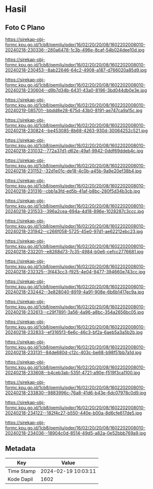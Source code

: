 # Hasil

## Foto C Plano

https://sirekap-obj-formc.kpu.go.id/1cb8/pemilu/pdpr/16/02/20/20/08/1602202008010-20240218-230336--280a6478-1c3b-496e-8caf-54b024dee10d.jpg

https://sirekap-obj-formc.kpu.go.id/1cb8/pemilu/pdpr/16/02/20/20/08/1602202008010-20240218-230453--8ab22646-64c2-4908-a187-d766020a85d9.jpg

https://sirekap-obj-formc.kpu.go.id/1cb8/pemilu/pdpr/16/02/20/20/08/1602202008010-20240218-230604--d9b7d34b-6431-43a0-8196-3bd044db0e3e.jpg

https://sirekap-obj-formc.kpu.go.id/1cb8/pemilu/pdpr/16/02/20/20/08/1602202008010-20240219-085701--bbdd8e28-675d-43b0-8191-ae747ca9a15c.jpg

https://sirekap-obj-formc.kpu.go.id/1cb8/pemilu/pdpr/16/02/20/20/08/1602202008010-20240218-230824--be453085-8b68-4263-930d-30064252c521.jpg

https://sirekap-obj-formc.kpu.go.id/1cb8/pemilu/pdpr/16/02/20/20/08/1602202008010-20240218-231032--772a37d1-d62e-49af-9942-0ddf69ddeb4c.jpg

https://sirekap-obj-formc.kpu.go.id/1cb8/pemilu/pdpr/16/02/20/20/08/1602202008010-20240218-231152--32d1e01c-de18-4c0b-a45b-9a9e20ef38b4.jpg

https://sirekap-obj-formc.kpu.go.id/1cb8/pemilu/pdpr/16/02/20/20/08/1602202008010-20240218-231316--cbb1a3fd-ed5b-41af-b8bc-280f5d34b3cb.jpg

https://sirekap-obj-formc.kpu.go.id/1cb8/pemilu/pdpr/16/02/20/20/08/1602202008010-20240218-231533--396a2cea-694a-4d18-896e-1028287c3ccc.jpg

https://sirekap-obj-formc.kpu.go.id/1cb8/pemilu/pdpr/16/02/20/20/08/1602202008010-20240218-231942--c266f058-5725-45e0-97d1-ae62212ebc23.jpg

https://sirekap-obj-formc.kpu.go.id/1cb8/pemilu/pdpr/16/02/20/20/08/1602202008010-20240218-232201--e8268d73-7c35-4984-b0e6-cefcc2776681.jpg

https://sirekap-obj-formc.kpu.go.id/1cb8/pemilu/pdpr/16/02/20/20/08/1602202008010-20240218-232325--3f443cc3-f925-4e04-9477-394660e743cc.jpg

https://sirekap-obj-formc.kpu.go.id/1cb8/pemilu/pdpr/16/02/20/20/08/1602202008010-20240218-232442--3e828040-8919-4a91-908e-6b6b1417ec9a.jpg

https://sirekap-obj-formc.kpu.go.id/1cb8/pemilu/pdpr/16/02/20/20/08/1602202008010-20240218-232613--c29f7891-3a56-4a96-a8bc-354a2656bc05.jpg

https://sirekap-obj-formc.kpu.go.id/1cb8/pemilu/pdpr/16/02/20/20/08/1602202008010-20240218-232833--ef3165f3-6e6c-46c3-bf2a-6aeb5a3a5b2b.jpg

https://sirekap-obj-formc.kpu.go.id/1cb8/pemilu/pdpr/16/02/20/20/08/1602202008010-20240218-233131--84de680d-c12c-403c-be68-b98f51bb7a1d.jpg

https://sirekap-obj-formc.kpu.go.id/1cb8/pemilu/pdpr/16/02/20/20/08/1602202008010-20240218-233608--b4ceb3ab-535f-4721-a90e-f519f3ca1100.jpg

https://sirekap-obj-formc.kpu.go.id/1cb8/pemilu/pdpr/16/02/20/20/08/1602202008010-20240218-233830--9883996c-76a8-41d6-b43e-6dc07978c0d9.jpg

https://sirekap-obj-formc.kpu.go.id/1cb8/pemilu/pdpr/16/02/20/20/08/1602202008010-20240218-234122--182f4c27-b550-440e-b00a-8d6cfe617de5.jpg

https://sirekap-obj-formc.kpu.go.id/1cb8/pemilu/pdpr/16/02/20/20/08/1602202008010-20240218-234036--18904c0d-8514-49d5-a82a-0e52bbb769a9.jpg


## Metadata

| Key        | Value               |
| ---------- | ------------------- |
| Time Stamp | 2024-02-19 10:03:11 |
| Kode Dapil | 1602                |



